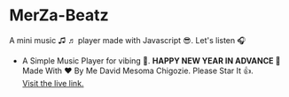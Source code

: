 # MerZa-Beatz
 A mini music ♫ ♬ player made with Javascript  😎. Let's listen 🎧

<ul>
    <li> 
        A Simple Music Player for vibing 🤩. 
        <b>HAPPY NEW YEAR IN ADVANCE 🥳</b>
        Made With ❤ By Me David Mesoma Chigozie. Please Star It 👍.
    </li>
    <a href="" target="_blank">Visit the live link.</a>
</ul>